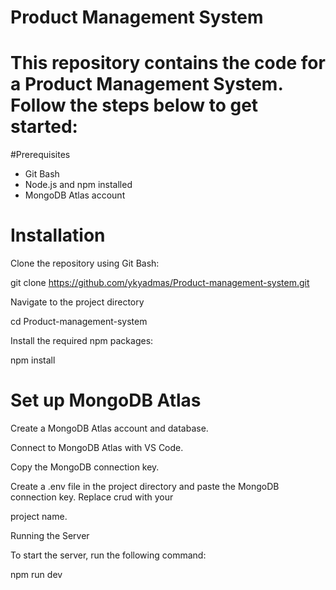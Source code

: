 # Product Management System
# This repository contains the code for a Product Management System. Follow the steps below to get started:

#Prerequisites
- Git Bash
- Node.js and npm installed
- MongoDB Atlas account

# Installation

Clone the repository using Git Bash:


git clone https://github.com/ykyadmas/Product-management-system.git

Navigate to the project directory

cd Product-management-system

Install the required npm packages:

npm install

# Set up MongoDB Atlas

Create a MongoDB Atlas account and database.

Connect to MongoDB Atlas with VS Code.

Copy the MongoDB connection key.

Create a .env file in the project directory and paste the MongoDB connection key. Replace crud with your 

project name.

Running the Server

To start the server, run the following command:

npm run dev



